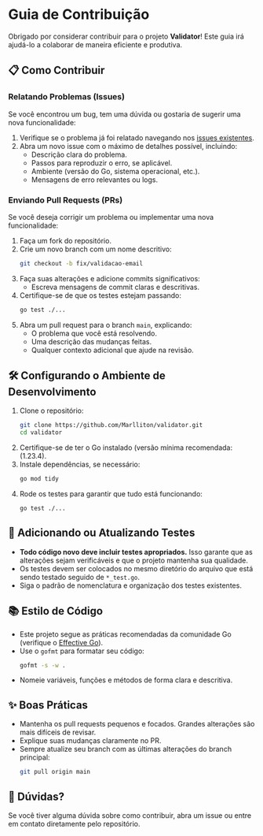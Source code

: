 # Guia de Contribuição

Obrigado por considerar contribuir para o projeto **Validator**! Este guia irá ajudá-lo a colaborar de maneira eficiente e produtiva.

## 📋 Como Contribuir

### Relatando Problemas (Issues)
Se você encontrou um bug, tem uma dúvida ou gostaria de sugerir uma nova funcionalidade:
1. Verifique se o problema já foi relatado navegando nos [issues existentes](https://github.com/Marlliton/validator/issues).
2. Abra um novo issue com o máximo de detalhes possível, incluindo:
   - Descrição clara do problema.
   - Passos para reproduzir o erro, se aplicável.
   - Ambiente (versão do Go, sistema operacional, etc.).
   - Mensagens de erro relevantes ou logs.

### Enviando Pull Requests (PRs)
Se você deseja corrigir um problema ou implementar uma nova funcionalidade:
1. Faça um fork do repositório.
2. Crie um novo branch com um nome descritivo:
   ```bash
   git checkout -b fix/validacao-email
   ```
3. Faça suas alterações e adicione commits significativos:
   - Escreva mensagens de commit claras e descritivas.
4. Certifique-se de que os testes estejam passando:
   ```bash
   go test ./...
   ```
5. Abra um pull request para o branch `main`, explicando:
   - O problema que você está resolvendo.
   - Uma descrição das mudanças feitas.
   - Qualquer contexto adicional que ajude na revisão.

## 🛠️ Configurando o Ambiente de Desenvolvimento

1. Clone o repositório:
   ```bash
   git clone https://github.com/Marlliton/validator.git
   cd validator
   ```
2. Certifique-se de ter o Go instalado (versão mínima recomendada: (1.23.4).
3. Instale dependências, se necessário:
   ```bash
   go mod tidy
   ```
4. Rode os testes para garantir que tudo está funcionando:
   ```bash
   go test ./...
   ```

## 🧪 Adicionando ou Atualizando Testes

- **Todo código novo deve incluir testes apropriados.** Isso garante que as alterações sejam verificáveis e que o projeto mantenha sua qualidade.
- Os testes devem ser colocados no mesmo diretório do arquivo que está sendo testado seguido de `*_test.go`.
- Siga o padrão de nomenclatura e organização dos testes existentes.

## 📚 Estilo de Código

- Este projeto segue as práticas recomendadas da comunidade Go (verifique o [Effective Go](https://go.dev/doc/effective_go)).
- Use o `gofmt` para formatar seu código:
  ```bash
  gofmt -s -w .
  ```
- Nomeie variáveis, funções e métodos de forma clara e descritiva.

## ✨ Boas Práticas

- Mantenha os pull requests pequenos e focados. Grandes alterações são mais difíceis de revisar.
- Explique suas mudanças claramente no PR.
- Sempre atualize seu branch com as últimas alterações do branch principal:
  ```bash
  git pull origin main
  ```


## 💬 Dúvidas?

Se você tiver alguma dúvida sobre como contribuir, abra um issue ou entre em contato diretamente pelo repositório.
